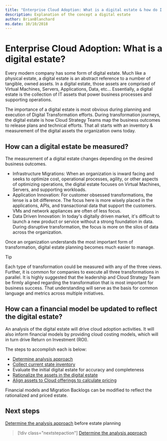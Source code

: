 ```yaml
---
title: "Enterprise Cloud Adoption: What is a digital estate & how do I measure it?"
description: Explanation of the concept a digital estate
author: BrianBlanchard
ms.date: 10/10/2018
---
```


# Enterprise Cloud Adoption: What is a digital estate?

Every modern company has some form of digital estate. Much like a physical estate, a digital estate is an abstract reference to a number of tangible, owned assets. In a digital estate, those assets are comprised of Virtual Machines, Servers, Applications, Data, etc... Essentially, a digital estate is the collection of IT assets that power business processes and supporting operations.

The importance of a digital estate is most obvious during planning and execution of Digital Transformation efforts. During transformation journeys, the digital estate is how Cloud Strategy Teams map the business outcomes to release plans and technical efforts. That all starts with an inventory & measurement of the digital assets the organization owns today.

## How can a digital estate be measured?

The measurement of a digital estate changes depending on the desired business outcomes.

* Infrastructure Migrations: When an organization is inward facing and seeks to optimize cost, operational processes, agility, or other aspects of optimizing operations, the digital estate focuses on Virtual Machines, Servers, and supporting workloads.
* Application Innovation: For customer obsessed transformations, the lense is a bit difference. The focus here is more wisely placed in the applications, APIs, and transactional data that support the customers. VMs and network appliances are often of less focus.
* Data Driven Innovation: In today's digitally driven market, it's difficult to launch a new product or service without a strong foundation in data. During disruptive transformation, the focus is more on the silos of data across the organization.

Once an organization understands the most important form of transformation, digital estate planning becomes much easier to manage.

> [!TIP]
> Each type of transformation could be measured with any of the three views. Further, it is common for companies to execute all three transformations in parallel. It is highly suggested that the leadership and Cloud Strategy Team be firmly aligned regarding the transformation that is most important for business success. That understanding will serve as the basis for common language and metrics across multiple initiatives.

## How can a financial model be updated to reflect the digital estate?

An analysis of the digital estate will drive cloud adoption activities. It will also inform financial models by providing cloud costing models, which will in turn drive Return on Investment (ROI).

The steps to accomplish each is below:

* [Determine analysis approach](approach.md)
* [Collect current state inventory](inventory.md)
* Evaluate the initial digital estate for accuracy and completeness
* [Rationalize the assets in the digital estate](rationalize.md)
* [Align assets to Cloud offerings to calculate pricing](calculate.md)

Financial models and Migration Backlogs can be modified to reflect the rationalized and priced estate.

## Next steps

[Determine the analysis approach](approach.md) before estate planning

> [!div class="nextstepaction"]
> [Determine the analysis approach](approach.md)